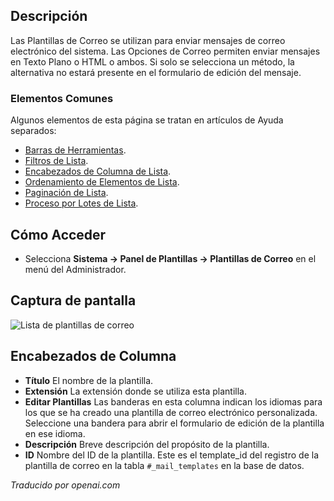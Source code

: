 <!-- Filename: Help4.x:Mail_Templates  / Display title: Modèles de Courriel -->

## Descripción

Las Plantillas de Correo se utilizan para enviar mensajes de correo electrónico del sistema. Las Opciones de Correo permiten enviar mensajes en Texto Plano o HTML o ambos. Si solo se selecciona un método, la alternativa no estará presente en el formulario de edición del mensaje.

### Elementos Comunes

Algunos elementos de esta página se tratan en artículos de Ayuda separados:

* [Barras de Herramientas](jdocmanual?article=help/common-elements/toolbars).
* [Filtros de Lista](jdocmanual?article=help/common-elements/list-filters).
* [Encabezados de Columna de Lista](jdocmanual?article=help/common-elements/list-column-headers).
* [Ordenamiento de Elementos de Lista](jdocmanual?article=help/common-elements/list-ordering).
* [Paginación de Lista](jdocmanual?article=help/common-elements/list-pagination).
* [Proceso por Lotes de Lista](jdocmanual?article=help/common-elements/list-batch-process).

## Cómo Acceder

- Selecciona **Sistema → Panel de Plantillas → Plantillas de Correo** en el
  menú del Administrador.

## Captura de pantalla

![Lista de plantillas de correo](../../../es/images/mail/mail-templates.png)

## Encabezados de Columna

- **Título** El nombre de la plantilla.
- **Extensión** La extensión donde se utiliza esta plantilla.
- **Editar Plantillas** Las banderas en esta columna indican los idiomas para los que se ha creado una plantilla de correo electrónico personalizada. Seleccione una bandera para abrir el formulario de edición de la plantilla en ese idioma.
- **Descripción** Breve descripción del propósito de la plantilla.
- **ID** Nombre del ID de la plantilla. Este es el template_id del registro de la plantilla de correo en la tabla `#_mail_templates` en la base de datos.

*Traducido por openai.com*

